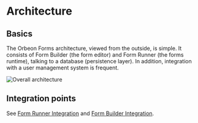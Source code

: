 # Architecture

## Basics

The Orbeon Forms architecture, viewed from the outside, is simple. It consists of Form Builder (the form editor) and Form Runner (the forms runtime), talking to a database (persistence layer). In addition, integration with a user management system is frequent.

![Overall architecture](../images/architecture.png)

## Integration points

See [Form Runner Integration](integration.md) and [Form Builder Integration](../../form-builder/integration.md).

